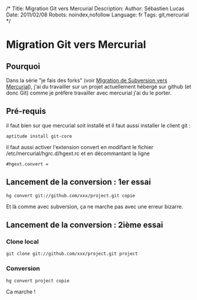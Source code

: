 /*
Title: Migration Git vers Mercurial
Description: 
Author: Sébastien Lucas
Date: 2011/02/08
Robots: noindex,nofollow
Language: fr
Tags: git,mercurial
*/
# Migration Git vers Mercurial

## Pourquoi
Dans la série "je fais des forks" (voir [Migration de Subversion vers Mercurial](/blog/subversion-to-mercurial)), j'ai du travailler sur un projet actuellement hébergé sur github (et donc Git) comme je préfère travailler avec mercurial j'ai du le porter.

## Pré-requis

il faut bien sur que mercurial soit installé et il faut aussi installer le client git :

```
aptitude install git-core
```
il faut aussi activer l'extension convert en modifiant le fichier /etc/mercurial/hgrc.d/hgext.rc et en décommantant la ligne 

```
#hgext.convert =
```

## Lancement de la conversion : 1er essai

```
hg convert git://github.com/xxx/project.git copie
```
Et là comme avec subversion, ça ne marche pas avec une erreur bizarre.

## Lancement de la conversion : 2ième essai

### Clone local

```
git clone git://github.com/xxx/project.git project
```

### Conversion

```
hg convert project copie
```
Ca marche !





